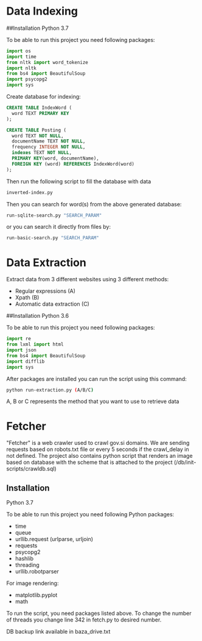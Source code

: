 # Data Indexing
##Installation
Python 3.7

To be able to run this project you need following packages:
```python
import os
import time
from nltk import word_tokenize
import nltk
from bs4 import BeautifulSoup
import psycopg2
import sys
```
Create database for indexing: 
```sql
CREATE TABLE IndexWord (
  word TEXT PRIMARY KEY
);

CREATE TABLE Posting (
  word TEXT NOT NULL,
  documentName TEXT NOT NULL,
  frequency INTEGER NOT NULL,
  indexes TEXT NOT NULL,
  PRIMARY KEY(word, documentName),
  FOREIGN KEY (word) REFERENCES IndexWord(word)
);
```
Then run the following script to fill the database with data
```bash
inverted-index.py
```

Then you can search for word(s) from the above generated database:
```bash
run-sqlite-search.py "SEARCH_PARAM"
```

or you can search it directly from files by:
```bash
run-basic-search.py "SEARCH_PARAM"
```


# Data Extraction
Extract data from 3 different websites using 3 different methods:
* Regular expressions (A)
* Xpath (B)
* Automatic data extraction (C)

##Installation
Python 3.6

To be able to run this project you need following packages:
```python
import re
from lxml import html
import json
from bs4 import BeautifulSoup
import difflib
import sys
```

After packages are installed you can run the script using this command:
```bash
python run-extraction.py (A/B/C)
```

A, B or C represents the method that you want to use to retrieve data
# Fetcher

"Fetcher" is a web crawler used to crawl gov.si domains. We are sending requests based on robots.txt file or every 5 seconds if the crawl_delay in not defined. The project also contains python script that renders an image based on database with the scheme that is attached to the project (/db/init-scripts/crawldb.sql)

## Installation

Python 3.7

To be able to run this project you need following Python packages:  
* time
* queue
* urllib.request (urlparse, urljoin)
* requests
* psycopg2
* hashlib
* threading
* urllib.robotparser

For image rendering:
* matplotlib.pyplot
* math


To run the script, you need packages listed above. To change the number of threads you change line 342 in fetch.py to desired number.

DB backup link available in baza_drive.txt